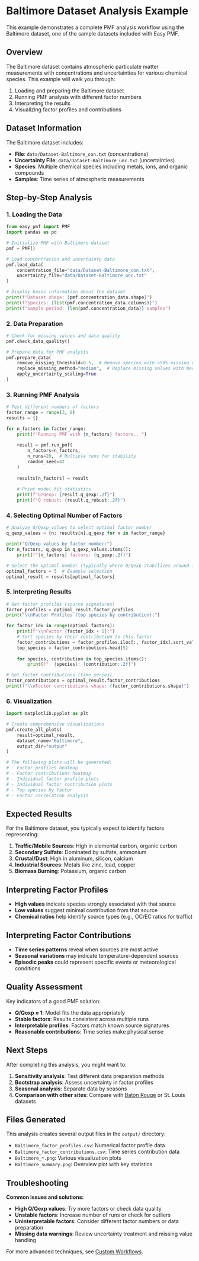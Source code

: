 # Baltimore Dataset Analysis Example

This example demonstrates a complete PMF analysis workflow using the Baltimore dataset, one of the sample datasets included with Easy PMF.

## Overview

The Baltimore dataset contains atmospheric particulate matter measurements with concentrations and uncertainties for various chemical species. This example will walk you through:

1. Loading and preparing the Baltimore dataset
2. Running PMF analysis with different factor numbers
3. Interpreting the results
4. Visualizing factor profiles and contributions

## Dataset Information

The Baltimore dataset includes:
- **File**: `data/Dataset-Baltimore_con.txt` (concentrations)
- **Uncertainty File**: `data/Dataset-Baltimore_unc.txt` (uncertainties)
- **Species**: Multiple chemical species including metals, ions, and organic compounds
- **Samples**: Time series of atmospheric measurements

## Step-by-Step Analysis

### 1. Loading the Data

```python
from easy_pmf import PMF
import pandas as pd

# Initialize PMF with Baltimore dataset
pmf = PMF()

# Load concentration and uncertainty data
pmf.load_data(
    concentration_file="data/Dataset-Baltimore_con.txt",
    uncertainty_file="data/Dataset-Baltimore_unc.txt"
)

# Display basic information about the dataset
print(f"Dataset shape: {pmf.concentration_data.shape}")
print(f"Species: {list(pmf.concentration_data.columns)}")
print(f"Sample period: {len(pmf.concentration_data)} samples")
```

### 2. Data Preparation

```python
# Check for missing values and data quality
pmf.check_data_quality()

# Prepare data for PMF analysis
pmf.prepare_data(
    remove_missing_threshold=0.5,  # Remove species with >50% missing data
    replace_missing_method="median",  # Replace missing values with median
    apply_uncertainty_scaling=True
)
```

### 3. Running PMF Analysis

```python
# Test different numbers of factors
factor_range = range(3, 8)
results = {}

for n_factors in factor_range:
    print(f"Running PMF with {n_factors} factors...")
    
    result = pmf.run_pmf(
        n_factors=n_factors,
        n_runs=20,  # Multiple runs for stability
        random_seed=42
    )
    
    results[n_factors] = result
    
    # Print model fit statistics
    print(f"Q/Qexp: {result.q_qexp:.2f}")
    print(f"Q robust: {result.q_robust:.2f}")
```

### 4. Selecting Optimal Number of Factors

```python
# Analyze Q/Qexp values to select optimal factor number
q_qexp_values = {n: results[n].q_qexp for n in factor_range}

print("Q/Qexp values by factor number:")
for n_factors, q_qexp in q_qexp_values.items():
    print(f"{n_factors} factors: {q_qexp:.2f}")

# Select the optimal number (typically where Q/Qexp stabilizes around 1)
optimal_factors = 5  # Example selection
optimal_result = results[optimal_factors]
```

### 5. Interpreting Results

```python
# Get factor profiles (source signatures)
factor_profiles = optimal_result.factor_profiles
print("\\nFactor Profiles (top species by contribution):")

for factor_idx in range(optimal_factors):
    print(f"\\nFactor {factor_idx + 1}:")
    # Sort species by their contribution to this factor
    factor_contributions = factor_profiles.iloc[:, factor_idx].sort_values(ascending=False)
    top_species = factor_contributions.head(5)
    
    for species, contribution in top_species.items():
        print(f"  {species}: {contribution:.2f}")

# Get factor contributions (time series)
factor_contributions = optimal_result.factor_contributions
print(f"\\nFactor contributions shape: {factor_contributions.shape}")
```

### 6. Visualization

```python
import matplotlib.pyplot as plt

# Create comprehensive visualizations
pmf.create_all_plots(
    result=optimal_result,
    dataset_name="Baltimore",
    output_dir="output"
)

# The following plots will be generated:
# - Factor profiles heatmap
# - Factor contributions heatmap  
# - Individual factor profile plots
# - Individual factor contribution plots
# - Top species by factor
# - Factor correlation analysis
```

## Expected Results

For the Baltimore dataset, you typically expect to identify factors representing:

1. **Traffic/Mobile Sources**: High in elemental carbon, organic carbon
2. **Secondary Sulfate**: Dominated by sulfate, ammonium
3. **Crustal/Dust**: High in aluminum, silicon, calcium
4. **Industrial Sources**: Metals like zinc, lead, copper
5. **Biomass Burning**: Potassium, organic carbon

## Interpreting Factor Profiles

- **High values** indicate species strongly associated with that source
- **Low values** suggest minimal contribution from that source
- **Chemical ratios** help identify source types (e.g., OC/EC ratios for traffic)

## Interpreting Factor Contributions

- **Time series patterns** reveal when sources are most active
- **Seasonal variations** may indicate temperature-dependent sources
- **Episodic peaks** could represent specific events or meteorological conditions

## Quality Assessment

Key indicators of a good PMF solution:

- **Q/Qexp ≈ 1**: Model fits the data appropriately
- **Stable factors**: Results consistent across multiple runs
- **Interpretable profiles**: Factors match known source signatures
- **Reasonable contributions**: Time series make physical sense

## Next Steps

After completing this analysis, you might want to:

1. **Sensitivity analysis**: Test different data preparation methods
2. **Bootstrap analysis**: Assess uncertainty in factor profiles
3. **Seasonal analysis**: Separate data by seasons
4. **Comparison with other sites**: Compare with [Baton Rouge](batch-processing.md) or St. Louis datasets

## Files Generated

This analysis creates several output files in the `output/` directory:

- `Baltimore_factor_profiles.csv`: Numerical factor profile data
- `Baltimore_factor_contributions.csv`: Time series contribution data
- `Baltimore_*.png`: Various visualization plots
- `Baltimore_summary.png`: Overview plot with key statistics

## Troubleshooting

**Common issues and solutions:**

- **High Q/Qexp values**: Try more factors or check data quality
- **Unstable factors**: Increase number of runs or check for outliers
- **Uninterpretable factors**: Consider different factor numbers or data preparation
- **Missing data warnings**: Review uncertainty treatment and missing value handling

For more advanced techniques, see [Custom Workflows](custom-workflows.md).
